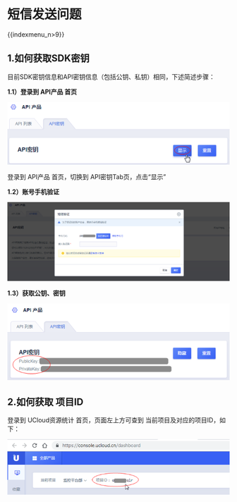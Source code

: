 # 短信发送问题

{{indexmenu_n>9}}

## 1.如何获取SDK密钥

目前SDK密钥信息和API密钥信息（包括公钥、私钥）相同，下述简述步骤：

**1.1）登录到 API产品 首页** 

![image](../images/短信服务usms_api密钥_01-1563792602875.png)

登录到 API产品 首页，切换到 API密钥Tab页，点击“显示”

**1.2）账号手机验证**

![image](../images/短信服务usms_api密钥_02.png)

**1.3）获取公钥、密钥**

![image](../images/短信服务usms_api密钥_03.png)

## 2.如何获取 项目ID

登录到 UCloud资源统计 首页，页面左上方可查到 当前项目及对应的项目ID，如下：

![image](../images/ucloud资源统计_项目id信息_190625.png)